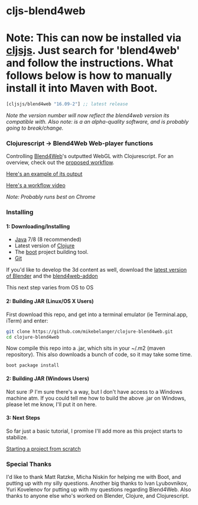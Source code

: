 # cljs-blend4web

# Note: This can now be installed via [cljsjs](http://cljsjs.github.io/).  Just search for 'blend4web' and follow the instructions.  What follows below is how to manually install it into Maven with Boot.

[](dependency)
```clojure
[cljsjs/blend4web "16.09-2"] ;; latest release
```
[](/dependency)

*Note the version number will now reflect the blend4web version its compatible with.  Also note: is a an alpha-quality software, and is probably going to break/change.*

### Clojurescript -> Blend4Web Web-player functions

Controlling [Blend4Web](http://www.blend4web.org/)'s outputted WebGL with Clojurescript.  For an overview, check out the [proposed workflow](https://github.com/mikebelanger/blend4web/wiki/Clojurescript--Blend4Web).

[Here's an example of its output](https://mikebelanger.github.io/blend4web_test/target/)

[Here's a workflow video](https://vimeo.com/191821775)

*Note: Probably runs best on Chrome*

### Installing

#### 1: Downloading/Installing
* [Java](http://www.oracle.com/technetwork/java/javase/downloads/jdk8-downloads-2133151.html) 7/8 (8 recommended)
* Latest version of [Clojure](http://www.clojure.org/)
* The [boot](http://www.boot-clj.com/) project building tool.
* [Git](http://www.git-scm.org/)

If you'd like to develop the 3d content as well, download the [latest version of Blender](http://www.blender.org/download) and the [blend4web-addon](https://www.blend4web.com/pub/blend4web_addon_16_09_2.zip)

This next step varies from OS to OS

#### 2: Building JAR (Linux/OS X Users)

First download this repo, and get into a terminal emulator (ie Terminal.app, iTerm) and enter:
```bash
git clone https://github.com/mikebelanger/clojure-blend4web.git
cd clojure-blend4web

```
Now compile this repo into a .jar, which sits in your ~/.m2 (maven repository).  This also downloads a bunch of code, so it may take some time.
```
boot package install
```

#### 2: Building JAR (Windows Users)
Not sure :P  I'm sure there's a way, but I don't have access to a Windows machine atm.  If you could tell me how to build the above .jar on Windows, please let me know, I'll put it on here.


#### 3: Next Steps

So far just a basic tutorial, I promise I'll add more as this project starts to stabilize.

[Starting a project from scratch](https://github.com/mikebelanger/cljs-blend4web/wiki/Starting-a-new-project)

### Special Thanks

I'd like to thank Matt Ratzke, Micha Niskin for helping me with Boot, and putting up with my silly questions. Another big thanks to Ivan Lyubovnikov, Yuri Kovelenov for putting up with my questions regarding Blend4Web.  Also thanks to anyone else who's worked on Blender, Clojure, and Clojurescript.
